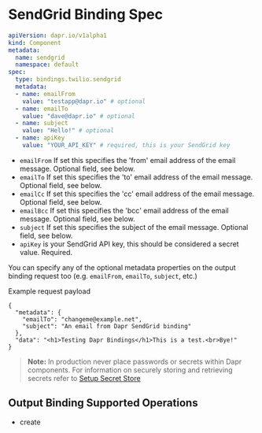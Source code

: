 # SendGrid Binding Spec

```yaml
apiVersion: dapr.io/v1alpha1
kind: Component
metadata:
  name: sendgrid
  namespace: default
spec:
  type: bindings.twilio.sendgrid
  metadata:
  - name: emailFrom
    value: "testapp@dapr.io" # optional 
  - name: emailTo
    value: "dave@dapr.io" # optional 
  - name: subject
    value: "Hello!" # optional 
  - name: apiKey
    value: "YOUR_API_KEY" # required, this is your SendGrid key
```

- `emailFrom` If set this specifies the 'from' email address of the email message. Optional field, see below.
- `emailTo` If set this specifies the 'to' email address of the email message. Optional field, see below.
- `emailCc` If set this specifies the 'cc' email address of the email message. Optional field, see below.
- `emailBcc` If set this specifies the 'bcc' email address of the email message. Optional field, see below.
- `subject` If set this specifies the subject of the email message. Optional field, see below.
- `apiKey` is your SendGrid API key, this should be considered a secret value. Required.

You can specify any of the optional metadata properties on the output binding request too (e.g. `emailFrom`, `emailTo`, `subject`, etc.)

Example request payload
```
{
  "metadata": {
    "emailTo": "changeme@example.net",
    "subject": "An email from Dapr SendGrid binding"
  }, 
  "data": "<h1>Testing Dapr Bindings</h1>This is a test.<br>Bye!"
}
```

> **Note:** In production never place passwords or secrets within Dapr components. For information on securely storing and retrieving secrets refer to [Setup Secret Store](../../../howto/setup-secret-store)

## Output Binding Supported Operations

* create
